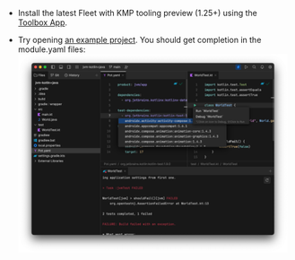 - Install the latest Fleet with KMP tooling preview (1.25+) using the [Toolbox App](https://www.jetbrains.com/lp/toolbox/). 

- Try opening [an example project](../examples/jvm-kotlin+java). 
  You should get completion in the module.yaml files:
  ![](images/fleet.png)


 



